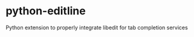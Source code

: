 python-editline
===============

Python extension to properly integrate libedit for tab completion services
